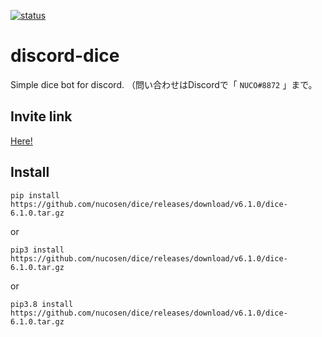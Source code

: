 [![status](https://img.shields.io/badge/dynamic/json?color=informational&label=status&query=%24.components.0.status&url=https%3A%2F%2Fpz4d8fcs9qhw.statuspage.io%2Fapi%2Fv2%2Fcomponents.json)](https://nucosen.statuspage.io/)

# discord-dice

Simple dice bot for discord.
（問い合わせはDiscordで「 `NUCO#8872` 」まで。

## Invite link

[Here!](https://discord.com/api/oauth2/authorize?client_id=855433313061044224&permissions=274878164032&scope=bot%20applications.commands)

## Install

<!-- NOTE : Version here -->

`pip install https://github.com/nucosen/dice/releases/download/v6.1.0/dice-6.1.0.tar.gz`

or

`pip3 install https://github.com/nucosen/dice/releases/download/v6.1.0/dice-6.1.0.tar.gz`

or

`pip3.8 install https://github.com/nucosen/dice/releases/download/v6.1.0/dice-6.1.0.tar.gz`
